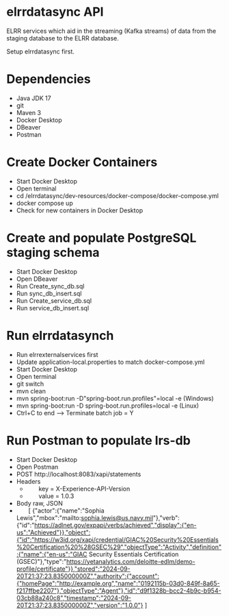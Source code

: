 # elrrdatasync API
ELRR services which aid in the streaming (Kafka streams) of data from the staging database to the ELRR database.

Setup elrrdatasync first.

# Dependencies
- Java JDK 17
- git
- Maven 3
- Docker Desktop
- DBeaver
- Postman

# Create Docker Containers
- Start Docker Desktop
- Open terminal
- cd /elrrdatasync/dev-resources/docker-compose/docker-compose.yml
- docker compose up
- Check for new containers in Docker Desktop
   
# Create and populate PostgreSQL staging schema
- Start Docker Desktop
- Open DBeaver
- Run Create_sync_db.sql
- Run sync_db_insert.sql
- Run Create_service_db.sql
- Run service_db_insert.sql

# Run elrrdatasynch
- Run elrrexternalservices first
- Update application-local.properties to match docker-compose.yml
- Start Docker Desktop
- Open terminal
- git switch <dev feature branch>
- mvn clean
- mvn spring-boot:run -D"spring-boot.run.profiles"=local -e (Windows)
- mvn spring-boot:run -D spring-boot.run.profiles=local -e  (Linux)
- Ctrl+C to end --> Terminate batch job = Y

# Run Postman to populate lrs-db
- Start Docker Desktop
- Open Postman
- POST http://localhost:8083/xapi/statements
- Headers
   - &nbsp;&nbsp;&nbsp;&nbsp;&nbsp;&nbsp; key = X-Experience-API-Version
   - &nbsp;&nbsp;&nbsp;&nbsp;&nbsp;&nbsp; value = 1.0.3
- Body raw, JSON
- &nbsp;&nbsp;&nbsp;&nbsp;&nbsp;&nbsp; [
  {"actor":{"name":"Sophia Lewis","mbox":"mailto:sophia.lewis@us.navy.mil"},"verb":{"id":"https://adlnet.gov/expapi/verbs/achieved","display":{"en-us":"Achieved"}},"object":{"id":"https://w3id.org/xapi/credential/GIAC%20Security%20Essentials%20Certification%20%28GSEC%29","objectType":"Activity","definition":{"name":{"en-us":"GIAC Security Essentials Certification (GSEC)"},"type":"https://yetanalytics.com/deloitte-edlm/demo-profile/certificate"}},"stored":"2024-09-20T21:37:23.835000000Z","authority":{"account":{"homePage":"http://example.org","name":"0192115b-03d0-849f-8a65-f217ffbe2207"},"objectType":"Agent"},"id":"d9f1328b-bcc2-4b9c-b954-03cb88a240c8","timestamp":"2024-09-20T21:37:23.835000000Z","version":"1.0.0"} ]